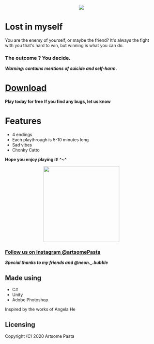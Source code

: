   <p align="center"><img src = "https://imgur.com/q7X9IL6.jpg" >
    </p>

# Lost in myself 

You are the enemy of yourself, or maybe the friend? It's always the fight with you that's hard to win, but winning is what you can do.

### The outcome ? You decide.

***Warning: contains mentions of suicide and self-harm.***

# <a href="https://tinyurl.com/lostinmyself">Download</a> #

**Play today for free**
**If you find any bugs, let us know**

# Features #
  * 4 endings
  * Each playthrough is 5-10 minutes long
  * Sad vibes
  * Chonky Catto

  **Hope you enjoy playing it! ^~^**

<p align="center"><img src="https://imgur.com/KSPTZYr.jpg" height="250" /></p>


### <a href="https://www.instagram.com/artsomepasta/">Follow us on Instagram @artsomePasta</a> 
***Special thanks to my friends and @neon._.bubble***


Made using
------
* C#
* Unity
* Adobe Photoshop

Inspired by the works of Angela He

Licensing
------
Copyright (C) 2020 Artsome Pasta
